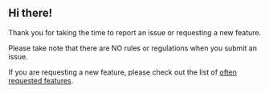 ## Hi there!

Thank you for taking the time to report an issue or requesting a new feature.

Please take note that there are NO rules or regulations when you submit an issue.

If you are requesting a new feature, please check out the list of [often requested features](https://firefly-iii.github.io/requested-features/).
